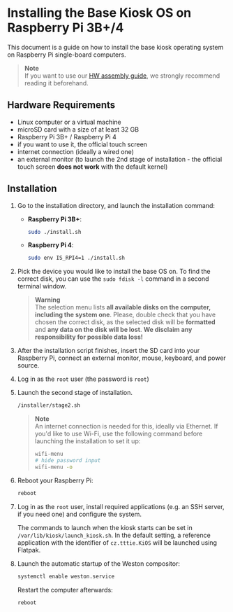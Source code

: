 # Installing the Base Kiosk OS on Raspberry Pi 3B+/4
This document is a guide on how to install the base kiosk operating system on Raspberry Pi single-board computers.  
>**Note**  
> If you want to use our [HW assembly guide](../assemble_rpi_hw/ASSEMBLY.md), we strongly recommend reading it beforehand.

## Hardware Requirements
- Linux computer or a virtual machine
- microSD card with a size of at least 32 GB
- Raspberry Pi 3B+ / Raspberry Pi 4
- if you want to use it, the official touch screen
- internet connection (ideally a wired one)
- an external monitor (to launch the 2nd stage of installation - the official touch screen **does not work** with the default kernel)

## Installation
1. Go to the installation directory, and launch the installation command:
    - **Raspberry Pi 3B+**:

        ```bash
        sudo ./install.sh
        ```
    - **Raspberry Pi 4**:

        ```bash
        sudo env IS_RPI4=1 ./install.sh
        ```
1. Pick the device you would like to install the base OS on. To find the correct disk, you can use the `sudo fdisk -l` command in a second terminal window.
    > **Warning**  
    > The selection menu lists **all available disks on the computer, including the system one**. Please, double check that you have chosen the correct disk, as the selected disk will be **formatted** and **any data on the disk will be lost**. **We disclaim any responsibility for possible data loss!**
1. After the installation script finishes, insert the SD card into your Raspberry Pi, connect an external monitor, mouse, keyboard, and power source.
1. Log in as the `root` user (the password is `root`)
1. Launch the second stage of installation.

    ```bash
    /installer/stage2.sh
    ```

    > **Note**  
    > An internet connection is needed for this, ideally via Ethernet. If you'd like to use Wi-Fi, use the following command before launching the installation to set it up:
    > ```bash
    > wifi-menu
    > # hide password input
    > wifi-menu -o
    > ```

1. Reboot your Raspberry Pi:

    ```bash
    reboot
    ```
1. Log in as the `root` user, install required applications (e.g. an SSH server, if you need one) and configure the system.

    The commands to launch when the kiosk starts can be set in `/var/lib/kiosk/launch_kiosk.sh`. In the default setting, a reference application with the identifier of `cz.tttie.KiOS` will be launched using Flatpak. 

1. Launch the automatic startup of the Weston compositor: 

    ```bash
    systemctl enable weston.service
    ```

    Restart the computer afterwards:

    ```bash
    reboot
    ```